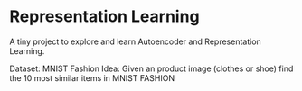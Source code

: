 # Representation Learning

A tiny project to explore and learn Autoencoder and Representation Learning.

Dataset: MNIST Fashion
Idea: Given an product image (clothes or shoe) find the 10 most similar items in MNIST FASHION